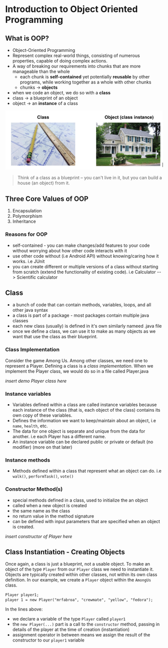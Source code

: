 # Introduction to Object Oriented Programming

## What is OOP?
* Object-Oriented Programming
* Represent complex real-world things, consisting of numerous properties, capable of doing complex actions.
* A way of breaking our requirements into chunks that are more manageable than the whole
  * each chunk is **self-contained** yet potentially **reusable** by other programs, while working together as a whole with other chunks
  * chunks → **objects**
* when we code an object, we do so with a **class**
* class →  a blueprint of an object
* object → an **instance** of a class

![class-object](class-object.png)
> Think of a class as a blueprint –  you can't live in it, but you can build a house (an object) from it.

## Three Core Values of OOP
1. Encapsulation
2. Polymorphism
3. Inheritance


### Reasons for OOP
* self-contained - you can make changes/add features to your code without worrying about how other code interacts with it
* use other code without (i.e Android API) without knowing/caring how it works. i.e JUnit
* you can create different or multiple versions of a class without starting from scratch (extend the functionality of existing code).  i.e Calculator --> Scientific calculator


## Class
* a bunch of code that can contain methods, variables, loops, and all other java syntax
* a class is part of a package - most packages contain multiple java classes
* each new class (usually) is defined in it's own similarly nameed .java file
* once we define a class, we can use it to make as many objects as we want that use the class as their blueprint.

### Class Implementation
Consider the game Among Us. Among other classes, we need one to represent a Player.  Defining a class is a *class implementation*. When we  implement the Player class, we would do so in a file called Player.java

*insert demo Player class here* 


### Instance variables
* Variables defined within a class are called instance variables because each instance of the class (that is, each object of the class) contains its own copy of these variables. 
* Defines the information we want to keep/maintain about an object, i.e `name`, `health`, etc.
* The data for one object is separate and unique from the data for another. i.e each Player has a different name.
* An instance variable can be declared public or private or default (no modifier) (more on that later)

### Instance methods
* Methods defined within a class that represent what an object can do. i.e `walk()`, `performTask()`, `vote()`

### Constructor Method(s)
* special methods defined in a class, used to initialize the an object
* called when a new object is created
* the same name as the class
* no return value in the method signature
* can be defined with input parameters that are specified when an object is created.

*insert constructor of Player here*

## Class Instantiation - Creating Objects
Once again, a class is just a blueprint, not a usable object.  To make an object of the type `Player` from our `Player` class we need to instantiate it.  Objects are typically created within other classes, not within its own class definition.  In our example, we create a `Player` object within the `AmongUs` class.

```
Player player1;
player 1 = new Player("mrfabroa", "crewmate", "yellow", "fedora");
```   

In the lines above:
* we declare a variable of the type `Player` called `player1`
* the `new Player(...)` part is a call to the `constructor` method, passing in details of the player at the time of creation (instantiation)
* assignment operator in between means we assign the result of the constructor to our `player1` variable














